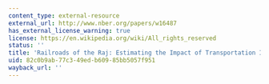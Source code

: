 ```yaml
---
content_type: external-resource
external_url: http://www.nber.org/papers/w16487
has_external_license_warning: true
license: https://en.wikipedia.org/wiki/All_rights_reserved
status: ''
title: 'Railroads of the Raj: Estimating the Impact of Transportation Infrastructure'
uid: 82c0b9ab-77c3-49ed-b609-85bb5057f951
wayback_url: ''
---
```

